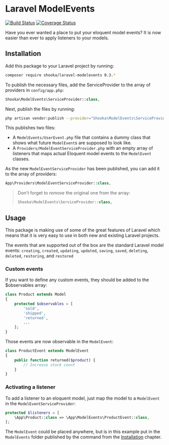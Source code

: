 # Laravel ModelEvents

[![Build Status](https://travis-ci.org/shooka/laravel-modelevents.svg?branch=develop)](https://travis-ci.org/shooka/laravel-modelevents)
[![Coverage Status](https://coveralls.io/repos/shooka/laravel-modelevents/badge.svg?branch=develop)](https://coveralls.io/r/shooka/laravel-modelevents?branch=develop)

Have you ever wanted a place to put your eloquent model events? It is now easier than ever to apply listeners to your models.

## Installation

Add this package to your Laravel project by running:

```bash
composer require shooka/laravel-modelevents 0.3.*
```

To publish the necessary files, add the ServiceProvider to the array of providers in `config/app.php`:
```php
Shooka\ModelEvents\ServiceProvider::class,
```

Next, publish the files by running:

```bash
php artisan vendor:publish --provider="Shooka\ModelEvents\ServiceProvider"
```

This publishes two files:
 * A `ModelEvents/UserEvent.php` file that contains a dummy class that shows what future `ModelEvent`s are supposed to look like.
 * A `Providers/ModelEventServiceProvider.php` with an empty array of listeners that maps actual Eloquent model events to the `ModelEvent` classes.
 
As the new `ModelEventServiceProvider` has been published, you can add it to the array of providers:

```php
App\Providers\ModelEventServiceProvider::class,
```

>Don't forget to *remove* the original one from the array:
>```php
>Shooka\ModelEvents\ServiceProvider::class,
>```

## Usage

This package is making use of some of the great features of Laravel which means that it is very easy to use in both new and existing Laravel projects.

The events that are supported out of the box are the standard Laravel model events:
`creating`, `created`,
`updating`, `updated`, 
`saving`, `saved`, 
`deleting`, `deleted`, 
`restoring`, and `restored`

### Custom events

If you want to define any custom events, they should be added to the $observables array:

```php
class Product extends Model
{
    protected $observables = [
        'sold',
        'shipped',
        'returned',
        ...
    ];
}
```

Those events are now observable in the `ModelEvent`:

```php
class ProductEvent extends ModelEvent
{
    public function returned($product) {
        // Increase stock count
    }
}
```

### Activating a listener

To add a listener to an eloquent model, just map the model to a `ModelEvent` in the `ModelEventServiceProvider`:

```php
protected $listeners = [
    \App\Product::class => \App\ModelEvents\ProductEvent::class,
];
```

The `ModelEvent` could be placed anywhere, but is in this example put in the `ModelEvents` folder published by the command from the [Installation](#installation) chapter.